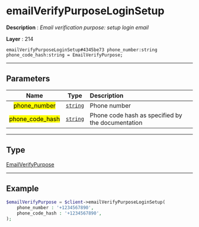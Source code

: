 # emailVerifyPurposeLoginSetup

**Description** : *Email verification purpose: setup login email*

**Layer** : 214

```tl
emailVerifyPurposeLoginSetup#4345be73 phone_number:string phone_code_hash:string = EmailVerifyPurpose;
```

---

## Parameters

| Name | Type | Description |
| :---: | :---: | :--- |
| <mark>phone_number</mark> | [`string`](type/string) | Phone number |
| <mark>phone_code_hash</mark> | [`string`](type/string) | Phone code hash as specified by the documentation |

---

## Type

[EmailVerifyPurpose](type/EmailVerifyPurpose)

---

## Example

```php
$emailVerifyPurpose = $client->emailVerifyPurposeLoginSetup(
	phone_number : '+1234567890',
	phone_code_hash : '+1234567890',
);
```